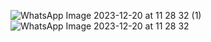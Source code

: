 ![WhatsApp Image 2023-12-20 at 11 28 32 (1)](https://github.com/Adonis-Alcivar/ListaBanco/assets/152331440/c7fd6b35-260f-42b1-8f74-be98ae3c1b8c)
![WhatsApp Image 2023-12-20 at 11 28 32](https://github.com/Adonis-Alcivar/ListaBanco/assets/152331440/c5cad978-a0bb-4451-95fc-7fb63b8ff9ad)
